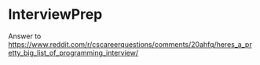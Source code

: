 # InterviewPrep
Answer to https://www.reddit.com/r/cscareerquestions/comments/20ahfq/heres_a_pretty_big_list_of_programming_interview/
